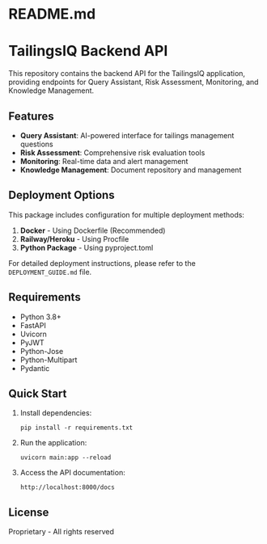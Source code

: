 # README.md

# TailingsIQ Backend API

This repository contains the backend API for the TailingsIQ application, providing endpoints for Query Assistant, Risk Assessment, Monitoring, and Knowledge Management.

## Features

- **Query Assistant**: AI-powered interface for tailings management questions
- **Risk Assessment**: Comprehensive risk evaluation tools
- **Monitoring**: Real-time data and alert management
- **Knowledge Management**: Document repository and management

## Deployment Options

This package includes configuration for multiple deployment methods:

1. **Docker** - Using Dockerfile (Recommended)
2. **Railway/Heroku** - Using Procfile
3. **Python Package** - Using pyproject.toml

For detailed deployment instructions, please refer to the `DEPLOYMENT_GUIDE.md` file.

## Requirements

- Python 3.8+
- FastAPI
- Uvicorn
- PyJWT
- Python-Jose
- Python-Multipart
- Pydantic

## Quick Start

1. Install dependencies:
   ```
   pip install -r requirements.txt
   ```

2. Run the application:
   ```
   uvicorn main:app --reload
   ```

3. Access the API documentation:
   ```
   http://localhost:8000/docs
   ```

## License

Proprietary - All rights reserved
